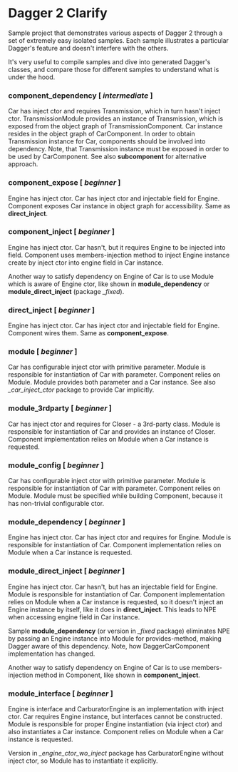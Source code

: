 # Dagger 2 Clarify

Sample project that demonstrates various aspects of Dagger 2 through a set of extremely easy isolated samples. Each sample illustrates a particular Dagger's feature and doesn't interfere with the others.

It's very useful to compile samples and dive into generated Dagger's classes, and compare those for different samples to understand what is under the hood.

### component_dependency [ *intermediate* ]

Car has inject ctor and requires Transmission, which in turn hasn't inject ctor. TransmissionModule provides an instance of Transmission, which is exposed from the object graph of TransmissionComponent. Car instance resides in the object graph of CarComponent. In order to obtain Transmission instance for Car, components should be involved into dependency. Note, that Transmission instance must be exposed in order to be used by CarComponent. See also **subcomponent** for alternative approach.

### component_expose [ *beginner* ]

Engine has inject ctor. Car has inject ctor and injectable field for Engine. Component exposes Car instance in object graph for accessibility. Same as **direct_inject**.

### component_inject [ *beginner* ]

Engine has inject ctor. Car hasn't, but it requires Engine to be injected into field. Component uses members-injection method to inject Engine instance create by inject ctor into engine field in Car instance.

Another way to satisfy dependency on Engine of Car is to use Module which is aware of Engine ctor, like shown in **module_dependency** or **module_direct_inject** (package *_fixed*).

### direct_inject [ *beginner* ]

Engine has inject ctor. Car has inject ctor and injectable field for Engine. Component wires them. Same as **component_expose**.

### module [ *beginner* ]

Car has configurable inject ctor with primitive parameter. Module is responsible for instantiation of Car with parameter. Component relies on Module. Module provides both parameter and a Car instance. See also *_car_inject_ctor* package to provide Car implicitly.

### module_3rdparty [ *beginner* ]

Car has inject ctor and requires for Closer - a 3rd-party class. Module is responsible for instantiation of Car and provides an instance of Closer. Component implementation relies on Module when a Car instance is requested.

### module_config [ *beginner* ]

Car has configurable inject ctor with primitive parameter. Module is responsible for instantiation of Car with parameter. Component relies on Module. Module must be specified while building Component, because it has non-trivial configurable ctor.

### module_dependency [ *beginner* ]

Engine has inject ctor. Car has inject ctor and requires for Engine. Module is responsible for instantiation of Car. Component implementation relies on Module when a Car instance is requested.

### module_direct_inject [ *beginner* ]

Engine has inject ctor. Car hasn't, but has an injectable field for Engine. Module is responsible for instantiation of Car. Component implementation relies on Module when a Car instance is requested, so it doesn't inject an Engine instance by itself, like it does in **direct_inject**. This leads to NPE when accessing engine field in Car instance.

Sample **module_dependency** (or version in *_fixed* package) eliminates NPE by passing an Engine instance into Module for provides-method, making Dagger aware of this dependency. Note, how DaggerCarComponent implementation has changed.

Another way to satisfy dependency on Engine of Car is to use members-injection method in Component, like shown in **component_inject**.

### module_interface [ *beginner* ]

Engine is interface and CarburatorEngine is an implementation with inject ctor. Car requires Engine instance, but interfaces cannot be constructed. Module is responsible for proper Engine instantiation (via inject ctor) and also instantiates a Car instance. Component relies on Module when a Car instance is requested.

Version in *_engine_ctor_wo_inject* package has CarburatorEngine without inject ctor, so Module has to instantiate it explicitly.
